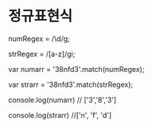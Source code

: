 # 정규표현식

numRegex = /\d/g;

strRegex = /[a-z]/gi;



var numarr = '38nfd3'.match(numRegex);

var  strarr = '38nfd3'.match(strRegex);



console.log(numarr) // ['3','8','3']

console.log(strarr) //['n', 'f', 'd']
